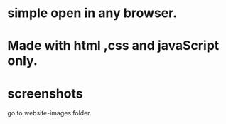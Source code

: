 # simple open in any browser.
# Made with html ,css and javaScript only.
# screenshots
go to website-images folder.
